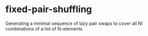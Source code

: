 # fixed-pair-shuffling
Generating a minimal sequence of lazy pair swaps to cover all N! combinations of a list of N-elements.
